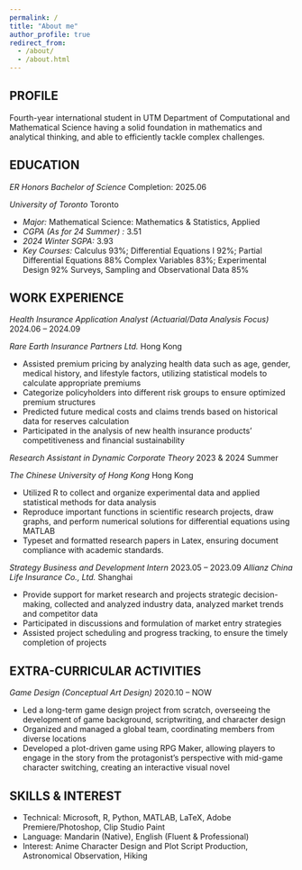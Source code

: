 ```yaml
---
permalink: /
title: "About me"
author_profile: true
redirect_from: 
  - /about/
  - /about.html
---
```




## PROFILE


Fourth-year international student in UTM Department of Computational and Mathematical Science having a 
solid foundation in mathematics and analytical thinking, and able to efficiently tackle complex challenges.



## EDUCATION

*ER Honors Bachelor of Science*                             Completion: 2025.06

*University of Toronto*            Toronto

*  *Major:* Mathematical Science: Mathematics & Statistics, Applied
*  *CGPA (As for 24 Summer) :* 3.51
*  *2024 Winter SGPA:*  3.93
*  *Key Courses:*  Calculus 93%; Differential Equations I 92%; Partial Differential Equations 88% Complex Variables 83%; Experimental Design 92% Surveys, Sampling and Observational Data 85%
   


## WORK EXPERIENCE


*Health Insurance Application Analyst (Actuarial/Data Analysis Focus)*        2024.06 – 2024.09

*Rare Earth Insurance Partners Ltd.*       Hong Kong

*  Assisted premium pricing by analyzing health data such as age, gender, medical history, and lifestyle factors, utilizing statistical models to calculate appropriate premiums
*  Categorize policyholders into different risk groups to ensure optimized premium structures
*  Predicted future medical costs and claims trends based on historical data for reserves calculation
*  Participated in the analysis of new health insurance products’ competitiveness and financial sustainability


*Research Assistant in Dynamic Corporate Theory*     2023 & 2024 Summer

*The Chinese University of Hong Kong*  Hong Kong

* Utilized R to collect and organize experimental data and applied statistical methods for data analysis
* Reproduce important functions in scientific research projects, draw graphs, and perform numerical solutions for differential equations using MATLAB
* Typeset and formatted research papers in Latex, ensuring document compliance with academic standards.
  
*Strategy Business and Development Intern*      2023.05 – 2023.09
*Allianz China Life Insurance Co., Ltd.*     Shanghai

* Provide support for market research and projects strategic decision-making, collected and analyzed industry data, analyzed market trends and competitor data
* Participated in discussions and formulation of market entry strategies
* Assisted project scheduling and progress tracking, to ensure the timely completion of projects


## EXTRA-CURRICULAR ACTIVITIES

*Game Design (Conceptual Art Design)*       2020.10 – NOW

*  Led a long-term game design project from scratch, overseeing the development of game background,  scriptwriting, and character design
*  Organized and managed a global team, coordinating members from diverse locations
*  Developed a plot-driven game using RPG Maker, allowing players to engage in the story from the protagonist’s perspective with mid-game character switching, creating an interactive visual novel 
  

## SKILLS & INTEREST

* Technical: Microsoft, R, Python, MATLAB, LaTeX, Adobe Premiere/Photoshop, Clip Studio Paint
* Language: Mandarin (Native), English (Fluent & Professional)
* Interest: Anime Character Design and Plot Script Production, Astronomical Observation, Hiking
